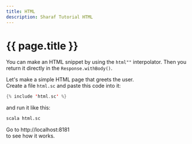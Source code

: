 ```yaml
---
title: HTML
description: Sharaf Tutorial HTML
---
```


# {{ page.title }}

You can make an HTML snippet by using the `html""` interpolator.
Then you return it directly in the `Response.withBody()`.

Let's make a simple HTML page that greets the user.  
Create a file `html.sc` and paste this code into it:

```scala
{% include 'html.sc' %}
```

and run it like this:
```sh
scala html.sc 
```

Go to http://localhost:8181  
to see how it works.
